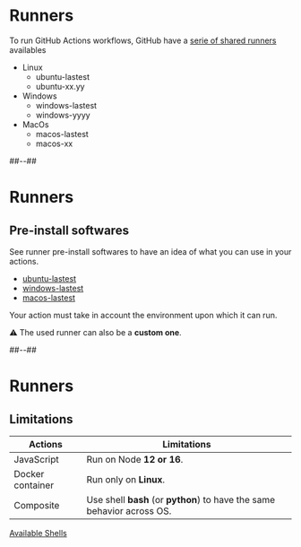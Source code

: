 <!-- .slide: -->

# Runners

To run GitHub Actions workflows, GitHub have a [serie of shared runners](https://github.com/actions/runner-images) availables

- Linux
  - ubuntu-lastest
  - ubuntu-xx.yy
- Windows
  - windows-lastest
  - windows-yyyy
- MacOs
  - macos-lastest
  - macos-xx

##--##

# Runners

## Pre-install softwares

See runner pre-install softwares to have an idea of what you can use in your actions.

- [ubuntu-lastest](https://github.com/actions/runner-images/blob/main/images/linux/Ubuntu2004-Readme.md)
- [windows-lastest](https://github.com/actions/runner-images/blob/main/images/win/Windows2022-Readme.md)
- [macos-lastest](https://github.com/actions/runner-images/blob/main/images/macos/macos-11-Readme.md)

Your action must take in account the environment upon which it can run.

⚠️ The used runner can also be a **custom one**.

##--##

# Runners

## Limitations

| Actions          | Limitations                                                             |
| ---------------- | ----------------------------------------------------------------------- |
| JavaScript       | Run on Node **12 or 16**.                                               |
| Docker container | Run only on **Linux**.                                                  |
| Composite        | Use shell **bash** (or **python**) to have the same behavior across OS. |

[Available Shells](https://docs.github.com/en/actions/using-workflows/workflow-syntax-for-github-actions#jobsjob_idstepsshell)
<!-- .element: class="credits" -->
